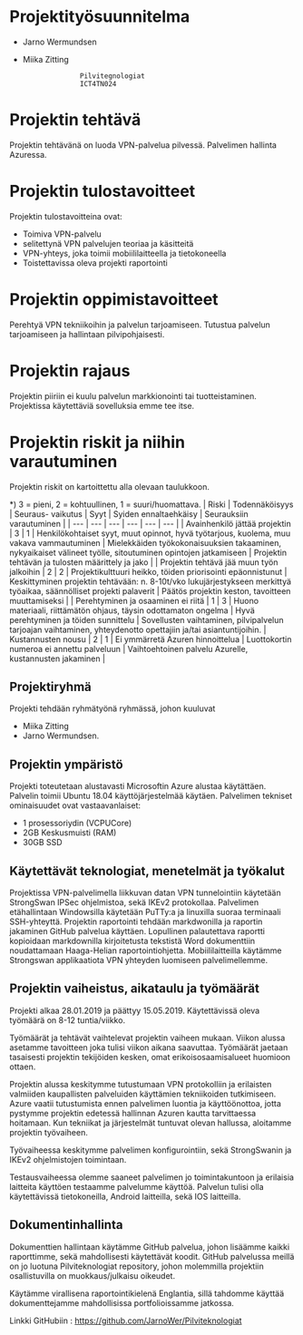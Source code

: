 






# Projektityösuunnitelma 

* Jarno Wermundsen
* Miika Zitting

















					Pilvitegnologiat
					ICT4TN024




					
# Projektin tehtävä
Projektin tehtävänä on luoda VPN-palvelua pilvessä. Palvelimen hallinta Azuressa.

# Projektin tulostavoitteet
Projektin tulostavoitteina ovat:
- Toimiva VPN-palvelu
- selitettynä VPN palvelujen teoriaa ja käsitteitä
- VPN-yhteys, joka toimii mobiililaitteella ja tietokoneella
- Toistettavissa oleva projekti raportointi



# Projektin oppimistavoitteet 
Perehtyä VPN tekniikoihin ja palvelun tarjoamiseen. Tutustua palvelun tarjoamiseen ja hallintaan pilvipohjaisesti.

# Projektin rajaus 
Projektin piiriin ei kuulu palvelun markkionointi tai tuotteistaminen. Projektissa käytettäviä sovelluksia emme tee itse.



# Projektin riskit ja niihin varautuminen 
Projektin riskit on kartoittettu alla olevaan taulukkoon.

*) 3 = pieni, 2 = kohtuullinen, 1 = suuri/huomattava.
| Riski | Todennäköisyys | Seuraus- vaikutus | Syyt | Syiden ennaltaehkäisy | Seurauksiin varautuminen |
| ---	 | ---	 | ---	 | ---	 | ---	 | ---	 |
| Avainhenkilö jättää projektin | 3 | 1 | Henkilökohtaiset syyt, muut opinnot, hyvä työtarjous, kuolema, muu vakava vammautuminen | Mielekkäiden työkokonaisuuksien takaaminen, nykyaikaiset välineet työlle, sitoutuminen opintojen jatkamiseen | Projektin tehtävän ja tulosten määrittely ja jako |
| Projektin tehtävä jää muun työn jalkoihin | 2 | 2 | Projektikulttuuri heikko, töiden priorisointi epäonnistunut | Keskittyminen projektin tehtävään: n. 8-10t/vko lukujärjestykseen merkittyä työaikaa, säännölliset projekti palaverit | Päätös projektin keston, tavoitteen muuttamiseksi |
| Perehtyminen ja osaaminen ei riitä | 1 | 3 | Huono materiaali, riittämätön ohjaus, täysin odottamaton ongelma | Hyvä perehtyminen ja töiden sunnittelu | Sovellusten vaihtaminen, pilvipalvelun tarjoajan vaihtaminen, yhteydenotto opettajiin ja/tai asiantuntijoihin.
| Kustannusten nousu | 2 | 1 | Ei ymmärretä Azuren hinnoittelua | Luottokortin numeroa ei annettu palveluun | Vaihtoehtoinen palvelu Azurelle, kustannusten jakaminen |

## Projektiryhmä 
Projekti tehdään ryhmätyönä ryhmässä, johon kuuluvat 
- Miika Zitting 
- Jarno Wermundsen. 


## Projektin ympäristö 
Projekti toteutetaan alustavasti Microsoftin Azure alustaa käytättäen. Palvelin toimii Ubuntu 18.04 käyttöjärjestelmää käytäen. Palvelimen tekniset ominaisuudet ovat vastaavanlaiset:
- 1 prosessoriydin (VCPUCore)
- 2GB Keskusmuisti (RAM)
- 30GB SSD

## Käytettävät teknologiat, menetelmät ja työkalut 
Projektissa VPN-palvelimella liikkuvan datan VPN tunnelointiin käytetään StrongSwan IPSec ohjelmistoa, sekä IKEv2 protokollaa. 
Palvelimen etähallintaan Windowsilla käytetään PuTTy:a ja linuxilla suoraa terminaali SSH-yhteyttä.
Projektin raportointi tehdään markdwonilla ja raportin jakaminen GitHub palvelua käyttäen. Lopullinen palautettava raportti kopioidaan markdownilla kirjoitetusta tekstistä Word dokumenttiin noudattamaan Haaga-Helian raportointiohjetta.
Mobiililaitteilla käytämme Strongswan applikaatiota VPN yhteyden luomiseen palvelimellemme.

## Projektin vaiheistus, aikataulu ja työmäärät

Projekti alkaa 28.01.2019 ja päättyy 15.05.2019. 
Käytettävissä oleva työmäärä on 8-12 tuntia/viikko.

Työmäärät ja tehtävät vaihtelevat projektin vaiheen mukaan. Viikon alussa asetamme tavoitteen joka tulisi viikon aikana saavuttaa. Työmäärät jaetaan tasaisesti projektin tekijöiden kesken, omat erikoisosaamisalueet huomioon ottaen.

Projektin alussa keskitymme tutustumaan VPN protokolliin ja erilaisten valmiiden kaupallisten palveluiden käyttämien tekniikoiden tutkimiseen. Azure vaatii tutustumista ennen palvelimen luontia ja käyttöönottoa, jotta pystymme projektin edetessä hallinnan Azuren kautta tarvittaessa hoitamaan. Kun tekniikat ja järjestelmät tuntuvat olevan hallussa, aloitamme projektin työvaiheen.

Työvaiheessa keskitymme palvelimen konfigurointiin, sekä StrongSwanin ja IKEv2 ohjelmistojen toimintaan. 

Testausvaiheessa olemme saaneet palvelimen jo toimintakuntoon ja erilaisia laitteita käyttöen testaamme palvelumme käyttöä. Palvelun tulisi olla käytettävissä tietokoneilla, Android laitteilla, sekä IOS laitteilla. 


## Dokumentinhallinta
Dokumenttien hallintaan käytämme GitHub palvelua, johon lisäämme kaikki raporttimme, sekä mahdollisesti käytettävät koodit. GitHub palvelussa meillä on jo luotuna Pilviteknologiat repository, johon molemmilla projektiin osallistuvilla on muokkaus/julkaisu oikeudet. 

Käytämme virallisena raportointikielenä Englantia, sillä tahdomme käyttää dokumenttejamme mahdollisissa portfolioissamme jatkossa.

Linkki GitHubiin :
https://github.com/JarnoWer/Pilviteknologiat
